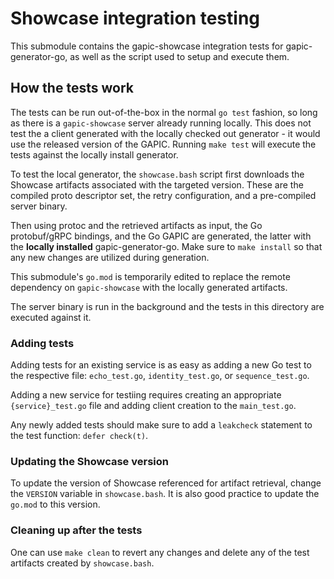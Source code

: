 # Showcase integration testing

This submodule contains the gapic-showcase integration tests for
gapic-generator-go, as well as the script used to setup and execute them.

## How the tests work

The tests can be run out-of-the-box in the normal `go test` fashion, so long as
there is a `gapic-showcase` server already running locally. This does not test
the a client generated with the locally checked out generator - it would use the
released version of the GAPIC. Running `make test` will execute the tests
against the locally install generator.

To test the local generator, the `showcase.bash` script first downloads the
Showcase artifacts associated with the targeted version. These are the compiled
proto descriptor set, the retry configuration, and a pre-compiled server binary.

Then using protoc and the retrieved artifacts as input, the Go protobuf/gRPC
bindings, and the Go GAPIC are generated, the latter with the
**locally installed** gapic-generator-go. Make sure to `make install` so that
any new changes are utilized during generation.

This submodule's `go.mod` is temporarily edited to replace the remote dependency
on `gapic-showcase` with the locally generated artifacts.

The server binary is run in the background and the tests in this directory are
executed against it.

### Adding tests

Adding tests for an existing service is as easy as adding a new Go test to the
respective file: `echo_test.go`, `identity_test.go`, or `sequence_test.go`.

Adding a new service for testiing requires creating an appropriate
`{service}_test.go` file and adding client creation to the `main_test.go`.

Any newly added tests should make sure to add a `leakcheck` statement to the
test function: `defer check(t)`.

### Updating the Showcase version

To update the version of Showcase referenced for artifact retrieval, change the
`VERSION` variable in `showcase.bash`. It is also good practice to update the
`go.mod` to this version.

### Cleaning up after the tests

One can use `make clean` to revert any changes and delete any of the test
artifacts created by `showcase.bash`.
